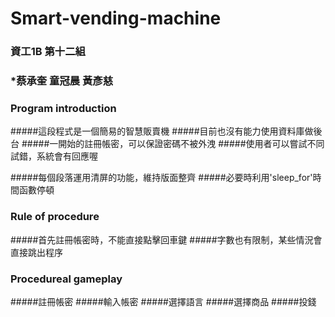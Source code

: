 # Smart-vending-machine
### 資工1B 第十二組
### *蔡承奎 童冠晨 黃彥慈
### Program introduction
#####這段程式是一個簡易的智慧販賣機
#####目前也沒有能力使用資料庫做後台
#####一開始的註冊帳密，可以保證密碼不被外洩
#####使用者可以嘗試不同試錯，系統會有回應喔

#####每個段落運用清屏的功能，維持版面整齊
#####必要時利用'sleep_for'時間函數停頓
### Rule of procedure
#####首先註冊帳密時，不能直接點擊回車鍵
#####字數也有限制，某些情況會直接跳出程序

### Procedureal gameplay
#####註冊帳密
#####輸入帳密
#####選擇語言
#####選擇商品
#####投錢


